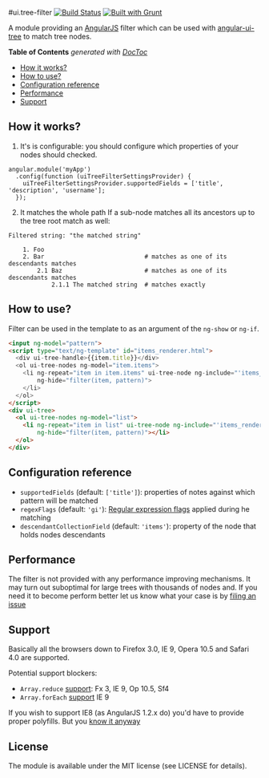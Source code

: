 #ui.tree-filter [![Build Status](https://travis-ci.org/EE/angular-ui-tree-filter.png?branch=master)](https://travis-ci.org/EE/angular-ui-tree-filter) [![Built with Grunt](https://cdn.gruntjs.com/builtwith.png)](http://gruntjs.com/)

A module providing an [AngularJS](http://angularjs.org/) filter which can be used with [angular-ui-tree](http://github.com/JimLiu/angular-ui-tree) to match tree nodes.

<!-- START doctoc generated TOC please keep comment here to allow auto update -->
<!-- DON'T EDIT THIS SECTION, INSTEAD RE-RUN doctoc TO UPDATE -->
**Table of Contents**  *generated with [DocToc](http://doctoc.herokuapp.com/)*

- [How it works?](#how-it-works)
- [How to use?](#how-to-use)
- [Configuration reference](#configuration-reference)
- [Performance](#performance)
- [Support](#support)

<!-- END doctoc generated TOC please keep comment here to allow auto update -->

## How it works?

1. It's is configurable: you should configure which properties of your nodes should checked.

```
angular.module('myApp')
  .config(function (uiTreeFilterSettingsProvider) {
    uiTreeFilterSettingsProvider.supportedFields = ['title', 'description', 'username'];
  });
```

2. It matches the whole path
If a sub-node matches all its ancestors up to the tree root match as well:

```
Filtered string: "the matched string"

    1. Foo
    2. Bar                            # matches as one of its descendants matches
        2.1 Baz                       # matches as one of its descendants matches
            2.1.1 The matched string  # matches exactly
```

## How to use?

Filter can be used in the template to as an argument of the `ng-show` or `ng-if`.

```html
<input ng-model="pattern">
<script type="text/ng-template" id="items_renderer.html">
  <div ui-tree-handle>{{item.title}}</div>
  <ol ui-tree-nodes ng-model="item.items">
    <li ng-repeat="item in item.items" ui-tree-node ng-include="'items_renderer.html'" 
        ng-hide="filter(item, pattern)">
    </li>
  </ol>
</script>
<div ui-tree>
  <ol ui-tree-nodes ng-model="list">
    <li ng-repeat="item in list" ui-tree-node ng-include="'items_renderer.html'" 
        ng-hide="filter(item, pattern)"></li>
  </ol>
</div>
```

## Configuration reference

- `supportedFields` (default: `['title']`): properties of notes against which pattern will be matched
- `regexFlags` (default: `'gi'`): [Regular expression flags](https://developer.mozilla.org/en/docs/Web/JavaScript/Reference/Global_Objects/RegExp#Parameters) applied during he matching
- `descendantCollectionField` (default: `'items'`): property of the node that holds nodes descendants

## Performance

The filter is not provided with any performance improving mechanisms. It may turn out suboptimal for large trees with 
thousands of nodes and. If you need it to become perform better let us know what your case is by 
[filing an issue](https://github.com/ee/angular-ui-tree-filter/issues/new)

## Support

Basically all the browsers down to Firefox 3.0, IE 9, Opera 10.5 and Safari 4.0 are supported.

Potential support blockers:

- `Array.reduce` [support](http://kangax.github.io/compat-table/es5/#Array.prototype.reduce): Fx 3, IE 9, Op 10.5, Sf4
- `Array.forEach` [support](http://kangax.github.io/compat-table/es5/#Array.prototype.forEach) IE 9

If you wish to support IE8 (as AngularJS 1.2.x do) you'd have to provide proper polyfills.
But you [know it anyway](https://docs.angularjs.org/guide/ie)

License
-------

The module is available under the MIT license (see LICENSE for details).
